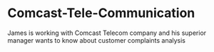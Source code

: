 # Comcast-Tele-Communication

James is working with Comcast Telecom company and his superior manager wants to know about customer complaints analysis
